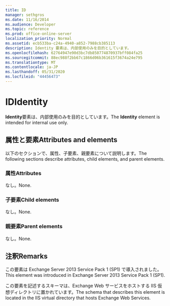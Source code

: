 ```yaml
---
title: ID
manager: sethgros
ms.date: 11/16/2014
ms.audience: Developer
ms.topic: reference
ms.prod: office-online-server
localization_priority: Normal
ms.assetid: ecb533ba-c24a-4940-a852-7988cb385113
description: Identity 要素は、内部使用のみを目的としています。
ms.openlocfilehash: 62764947e90d3bc7db850774870937bff084fa25
ms.sourcegitcommit: 88ec988f2bb67c1866d06b361615f3674a24e795
ms.translationtype: MT
ms.contentlocale: ja-JP
ms.lasthandoff: 05/31/2020
ms.locfileid: "44456473"
---
```

# <a name="identity"></a><span data-ttu-id="cd4c5-103">ID</span><span class="sxs-lookup"><span data-stu-id="cd4c5-103">Identity</span></span>

<span data-ttu-id="cd4c5-104">**Identity**要素は、内部使用のみを目的としています。</span><span class="sxs-lookup"><span data-stu-id="cd4c5-104">The **Identity** element is intended for internal use only.</span></span> 

## <a name="attributes-and-elements"></a><span data-ttu-id="cd4c5-105">属性と要素</span><span class="sxs-lookup"><span data-stu-id="cd4c5-105">Attributes and elements</span></span>

<span data-ttu-id="cd4c5-106">以下のセクションで、属性、子要素、親要素について説明します。</span><span class="sxs-lookup"><span data-stu-id="cd4c5-106">The following sections describe attributes, child elements, and parent elements.</span></span>
  
### <a name="attributes"></a><span data-ttu-id="cd4c5-107">属性</span><span class="sxs-lookup"><span data-stu-id="cd4c5-107">Attributes</span></span>

<span data-ttu-id="cd4c5-108">なし。</span><span class="sxs-lookup"><span data-stu-id="cd4c5-108">None.</span></span>
  
### <a name="child-elements"></a><span data-ttu-id="cd4c5-109">子要素</span><span class="sxs-lookup"><span data-stu-id="cd4c5-109">Child elements</span></span>

<span data-ttu-id="cd4c5-110">なし。</span><span class="sxs-lookup"><span data-stu-id="cd4c5-110">None.</span></span>
  
### <a name="parent-elements"></a><span data-ttu-id="cd4c5-111">親要素</span><span class="sxs-lookup"><span data-stu-id="cd4c5-111">Parent elements</span></span>

<span data-ttu-id="cd4c5-112">なし。</span><span class="sxs-lookup"><span data-stu-id="cd4c5-112">None.</span></span>
  
## <a name="remarks"></a><span data-ttu-id="cd4c5-113">注釈</span><span class="sxs-lookup"><span data-stu-id="cd4c5-113">Remarks</span></span>

<span data-ttu-id="cd4c5-114">この要素は Exchange Server 2013 Service Pack 1 (SP1) で導入されました。</span><span class="sxs-lookup"><span data-stu-id="cd4c5-114">This element was introduced in Exchange Server 2013 Service Pack 1 (SP1).</span></span>
  
<span data-ttu-id="cd4c5-115">この要素を記述するスキーマは、Exchange Web サービスをホストする IIS 仮想ディレクトリに置かれています。</span><span class="sxs-lookup"><span data-stu-id="cd4c5-115">The schema that describes this element is located in the IIS virtual directory that hosts Exchange Web Services.</span></span>
  


